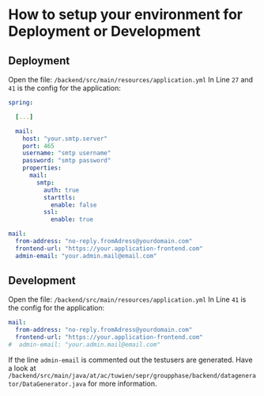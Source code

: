 # How to setup your environment for Deployment or Development
## Deployment
Open the file: `/backend/src/main/resources/application.yml`
In Line `27` and `41` is the config for the application:
```yml
spring:

  [...]

  mail:
    host: "your.smtp.server"
    port: 465
    username: "smtp username"
    password: "smtp password"
    properties:
      mail:
        smtp:
          auth: true
          starttls:
            enable: false
          ssl:
            enable: true

mail:
  from-address: "no-reply.fromAdress@yourdomain.com"
  frontend-url: "https://your.application-frontend.com"
  admin-email: "your.admin.mail@email.com"
```

## Development
Open the file: `/backend/src/main/resources/application.yml`
In Line `41` is the config for the application:
```yml
mail:
  from-address: "no-reply.fromAdress@yourdomain.com"
  frontend-url: "https://your.application-frontend.com"
#  admin-email: "your.admin.mail@email.com"
```
If the line `admin-email` is commented out the testusers are generated. Have a look at `/backend/src/main/java/at/ac/tuwien/sepr/groupphase/backend/datagenerator/DataGenerator.java` for more information.

